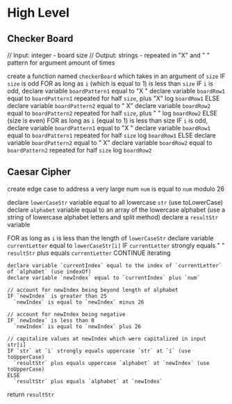 # High Level

## Checker Board

// Input: integer - board size
// Output: strings - repeated in "X" and " " pattern for argument amount of times

create a function named `checkerBoard` which takes in an argument of `size`
IF `size` is odd
  FOR as long as `i` (which is equal to 1) is less than `size`
    IF `i` is odd,
      declare variable `boardPattern1` equal to "X "
      declare variable `boardRow1` equal to `boardPattern1` repeated for half `size`, plus "X"
      log `boardRow1`
    ELSE
      declare variable `boardPattern2` equal to " X"
      declare variable `boardRow2` equal to `boardPattern2` repeated for half `size`, plus " "
      log `boardRow2`
ELSE (size is even)
  FOR as long as `i` (equal to 1) is less than size
    IF `i` is odd,
      declare variable `boardPattern1` equal to "X "
      declare variable `boardRow1` equal to `boardPattern1` repeated for half `size`
      log `boardRow1`
    ELSE
      declare variable `boardPattern2` equal to " X"
      declare variable `boardRow2` equal to `boardPattern2` repeated for half `size`
      log `boardRow2`


## Caesar Cipher
create edge case to address a very large num
  `num` is equal to  `num` modulo 26

  declare `lowerCaseStr` variable equal to all lowercase `str` (use toLowerCase)
  declare `alphabet` variable equal to an array of the lowercase alphabet (use a string of lowercase alphabet letters and split method)
  declare a `resultStr` variable

  FOR as long as `i` is less than the length of `lowerCaseStr`
    declare variable `currentLetter` equal to `lowerCaseStr[i]`
    IF `currentLetter` strongly equals " "
      `resultStr` plus equals `currentLetter`
      CONTINUE iterating

    declare variable `currentIndex` equal to the index of `currentLetter` of `alphabet` (use indexOf)
    declare variable `newIndex` equal to `currentIndex` plus `num`

    // account for newIndex being beyond length of alphabet
    IF `newIndex` is greater than 25
      `newIndex` is equal to `newIndex` minus 26

    // account for newIndex being negative
    IF `newIndex` is less than 0
      `newIndex` is equal to `newIndex` plus 26

    // capitalize values at newIndex which were capitalized in input str[i]
    IF `str` at `i` strongly equals uppercase `str` at `i` (use toUpperCase)
      `resultStr` plus equals uppercase `alphabet` at `newIndex` (use toUpperCase)
    ELSE
      `resultStr` plus equals `alphabet` at `newIndex`

  return `resultStr`
